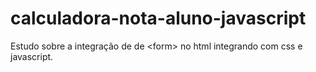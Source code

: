 # calculadora-nota-aluno-javascript
Estudo sobre a integração de de &lt;form> no html integrando com css e javascript.
